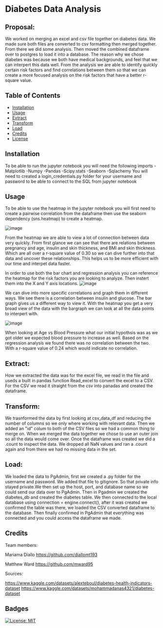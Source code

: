 # Diabetes Data Analysis

## Proposal:
We worked on merging an excel and csv file together on diabetes data. We made sure both files are converted to csv formatting then merged together. From there we did some analysis. Then moved the combined dataframe over to postgres to load it into a database. The reason why we chose diabetes was because we both have medical backgrounds, and feel that we can interpert this data well. From the analysis we are able to identify quickly certain risk factors and find correlations between them so that we can create a more focused analysis on the risk factors that have a better r-square value. 

## Table of Contents

- [Installation](#installation)
- [Usage](#usage)
- [Extract](#extract)
- [Transform](#transform)
- [Load](#load)
- [Credits](#credits)
- [License](#license)
## Installation

To be able to run the jupyter notebook you will need the following imports
-Matplotlib
-Numpy
-Pandas
-Scipy.stats
-Seaborn
-Sqlachemy
You will need to created a login_credentials.py folder for your username and password to be able to connect to the SQL from jupyter notebook

## Usage
To be able to use the heatmap in the jupyter notebook you will first need to create a pairwise correlation from the dataframe then use the seaborn dependency (sns.heatmap) to create a heatmap.

![image](https://user-images.githubusercontent.com/100813963/173157523-1b9d1114-2819-499c-97a2-b3694cf76387.png)


From the heatmap we are able to view a lot of connection between data very quickly. From first glance we can see that there are relations between pregnancy and age, insulin and skin thickness, and BMI and skin thickness. Which are all over a r-square value of 0.30 so we can dive further into that data and uncover these relationships. This helps us to be more efficient with our time and interpet data faster. 


In order to use both the bar chart and regression analysis you can reference the heatmap for the risk factors you are looking to analyze. Then instert them into the X and Y axis locations.
![image](https://user-images.githubusercontent.com/100813963/173157410-e1a059cd-449f-4d53-b752-0fae6da5b383.png)


 We can dive into more specific correlations and graph them in different ways. We see there is a correlation between insulin and glucose. The bar graph gives us a different way to view it. With the heatmap you get a very broad view of the data with the bargraph we can look at all the data points to interpert with.


![image](https://user-images.githubusercontent.com/100813963/173157139-ee0ba6df-ce80-41eb-bacd-a68f9a49aec1.png)


When looking at Age vs Blood Pressure what our initial hypothsis was as we got older we expected blood pressure to increase as well. Based on the regression analysis we found there was no correlation between the two. With a r-square value of 0.24 which would indicate no correlation.    

## Extract: 
How we extracted the data was for the excel file, we read in the file and useds a built in pandas function Read_excel to convert the excel to a CSV.
For the CSV we read it straight from the csv into panadas and created the dataframe.

## Transform: 
We trasnformed the data by first looking at csv_data_df and reducing the number of columns so we only where working with relevant data. Then we added an "id" colum to both of the CSV files so we had a common thing to merge on. When we merged the data together we chose to use an outer join so all the data would come over. Once the dataframe was created we did a .count to inspect the data. We dropped all NaN values and ran a .count again and from there we had no missing data in the set.

## Load: 
We loaded the data to PgAdmin, first we created a .py folder for the username and password. We added that file to gitignore. So that private info stayed private.We then set up the host, port, and database name so we could send our data over to PgAdmin. Then in Pgadmin we created the diabetes_db and created the diabetes table. We then connected to the local database using connection = engine.connect(), after it was created we confirmed the table was there, we loaded the CSV converted dataframe to the database. Then finally confirmed in PgAdmin that everything was connected and you could access the dataframe we made.

## Credits
Team members:

Mariama Diallo https://github.com/diallomt193

Matthew Ward https://github.com/mward95

Sources:

https://www.kaggle.com/datasets/alexteboul/diabetes-health-indicators-dataset
https://www.kaggle.com/datasets/mohammadanas4321/diabetes-dataset

## Badges
[![License: MIT](https://img.shields.io/badge/License-MIT-yellow.svg)](https://opensource.org/licenses/MIT)